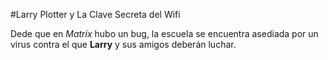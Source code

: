#Larry Plotter y La Clave Secreta del Wifi

Dede que en *Matrix* hubo un bug, la escuela se encuentra asediada por un virus
contra el que **Larry** y sus amigos deberán luchar.
